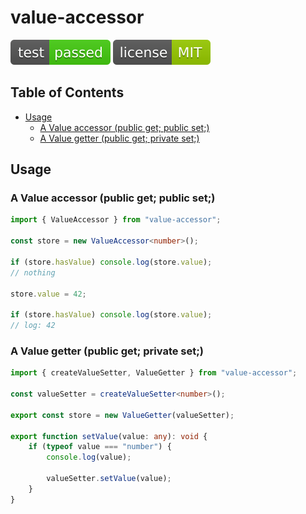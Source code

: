 # value-accessor

![test: passed](https://raw.githubusercontent.com/PavelDymkov/value-accessor/main/badges/test.svg)
![license: MIT](https://raw.githubusercontent.com/PavelDymkov/value-accessor/main/badges/license.svg)

## Table of Contents

<!-- toc -->

- [Usage](#usage)
  * [A Value accessor (public get; public set;)](#a-value-accessor-public-get-public-set)
  * [A Value getter (public get; private set;)](#a-value-getter-public-get-private-set)

<!-- tocstop -->

## Usage

### A Value accessor (public get; public set;)

```ts
import { ValueAccessor } from "value-accessor";

const store = new ValueAccessor<number>();

if (store.hasValue) console.log(store.value);
// nothing

store.value = 42;

if (store.hasValue) console.log(store.value);
// log: 42
```

### A Value getter (public get; private set;)

```ts
import { createValueSetter, ValueGetter } from "value-accessor";

const valueSetter = createValueSetter<number>();

export const store = new ValueGetter(valueSetter);

export function setValue(value: any): void {
    if (typeof value === "number") {
        console.log(value);

        valueSetter.setValue(value);
    }
}
```
